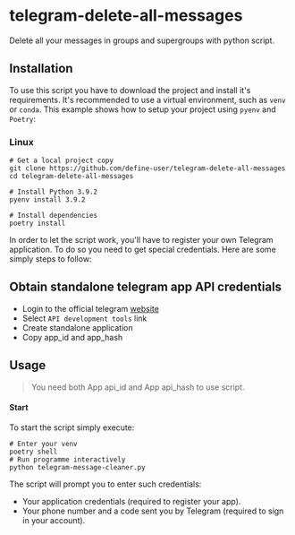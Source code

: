 # telegram-delete-all-messages
Delete all your messages in groups and supergroups with python script.

## Installation
To use this script you have to download the project and install it's
requirements. It's recommended to use a virtual environment, such as
`venv` or `conda`. This example shows how to setup your project
using `pyenv` and `Poetry`:

### Linux
```
# Get a local project copy
git clone https://github.com/define-user/telegram-delete-all-messages
cd telegram-delete-all-messages

# Install Python 3.9.2
pyenv install 3.9.2

# Install dependencies
poetry install
```

In order to let the script work, you'll have to register your own
Telegram application. To do so you need to get special credentials.
Here are some simply steps to follow:

## Obtain standalone telegram app API credentials
- Login to the official telegram [website](https://my.telegram.org/)
- Select `API development tools` link
- Create standalone application
- Copy app_id and app_hash

## Usage
> You need both App api_id and App api_hash to use script.

#### Start
To start the script simply execute:
```
# Enter your venv
poetry shell
# Run programme interactively
python telegram-message-cleaner.py
```

The script will prompt you to enter such credentials:
- Your application credentials (required to register your app).
- Your phone number and a code sent you by Telegram (required to
sign in your account).
